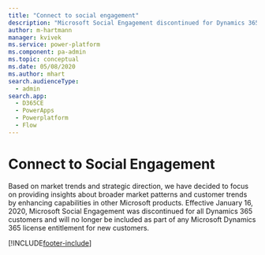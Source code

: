 ```yaml
---
title: "Connect to social engagement"
description: "Microsoft Social Engagement discontinued for Dynamics 365 customers."
author: m-hartmann
manager: kvivek
ms.service: power-platform
ms.component: pa-admin
ms.topic: conceptual
ms.date: 05/08/2020
ms.author: mhart
search.audienceType: 
  - admin
search.app:
  - D365CE
  - PowerApps
  - Powerplatform
  - Flow
---
```

# Connect to Social Engagement

<!-- legacy procedure -->

Based on market trends and strategic direction, we have decided to focus on providing insights about broader market patterns and customer trends by enhancing capabilities in other Microsoft products.
Effective January 16, 2020, Microsoft Social Engagement was discontinued for all Dynamics 365 customers and will no longer be included as part of any Microsoft Dynamics 365 license entitlement for new customers.


[!INCLUDE[footer-include](../includes/footer-banner.md)]
